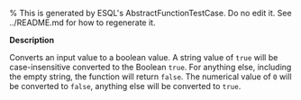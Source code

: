 % This is generated by ESQL's AbstractFunctionTestCase. Do no edit it. See ../README.md for how to regenerate it.

**Description**

Converts an input value to a boolean value. A string value of `true` will be case-insensitive converted to the Boolean `true`. For anything else, including the empty string, the function will return `false`. The numerical value of `0` will be converted to `false`, anything else will be converted to `true`.

